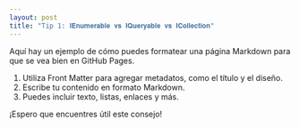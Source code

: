 ```yaml
---
layout: post
title: "Tip 1: 𝐈𝐄𝐧𝐮𝐦𝐞𝐫𝐚𝐛𝐥𝐞 𝐯𝐬 𝐈𝐐𝐮𝐞𝐫𝐲𝐚𝐛𝐥𝐞 𝐯𝐬 𝐈𝐂𝐨𝐥𝐥𝐞𝐜𝐭𝐢𝐨𝐧"
---
```


Aquí hay un ejemplo de cómo puedes formatear una página Markdown para que se vea bien en GitHub Pages.

1. Utiliza Front Matter para agregar metadatos, como el título y el diseño.
2. Escribe tu contenido en formato Markdown.
3. Puedes incluir texto, listas, enlaces y más.

¡Espero que encuentres útil este consejo!
